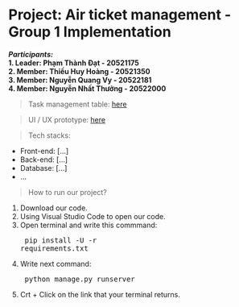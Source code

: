# Project: Air ticket management - Group 1 Implementation

_**Participants:**_
<br />
**1. Leader: Phạm Thành Đạt - 20521175**
<br />
**2. Member: Thiều Huy Hoàng - 20521350**
<br />
**3. Member: Nguyễn Quang Vy - 20522181**
<br />
**4. Member: Nguyễn Nhất Thưởng - 20522000**

> Task management table: [here](https://trello.com/invite/b/s2a7YEWe/25199de52bd3549ff58b4a2d38c85dd7/nhập-mon-cnpm)


> UI / UX prototype: [here](https://www.figma.com/file/B67tA4LXqVC3SNUaDi4iCP/Flight-Booking?node-id=1%3A2) 



>Tech stacks:

- Front-end: [...]
- Back-end: [...]
- Database: [...]
- ...

>How to run our project?
1. Download our code.
2. Using Visual Studio Code to open our code.
3. Open terminal and write this commmand: <pre> pip install -U -r requirements.txt </pre>
4. Write next command: <pre> python manage.py runserver </pre>
5. Crt + Click on the link that your terminal returns.
